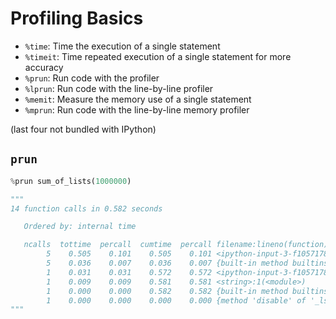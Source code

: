 # Profiling Basics

- `%time`: Time the execution of a single statement
- `%timeit`: Time repeated execution of a single statement for more accuracy
- `%prun`: Run code with the profiler
- `%lprun`: Run code with the line-by-line profiler
- `%memit`: Measure the memory use of a single statement
- `%mprun`: Run code with the line-by-line memory profiler

(last four not bundled with IPython)

## `prun`

```python
%prun sum_of_lists(1000000)

"""
14 function calls in 0.582 seconds

   Ordered by: internal time

   ncalls  tottime  percall  cumtime  percall filename:lineno(function)
        5    0.505    0.101    0.505    0.101 <ipython-input-3-f105717832a2>:4(<listcomp>)
        5    0.036    0.007    0.036    0.007 {built-in method builtins.sum}
        1    0.031    0.031    0.572    0.572 <ipython-input-3-f105717832a2>:1(sum_of_lists)
        1    0.009    0.009    0.581    0.581 <string>:1(<module>)
        1    0.000    0.000    0.582    0.582 {built-in method builtins.exec}
        1    0.000    0.000    0.000    0.000 {method 'disable' of '_lsprof.Profiler' objects}
"""
```
